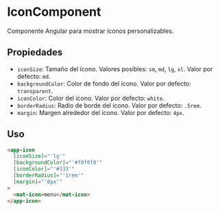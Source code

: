 # IconComponent

Componente Angular para mostrar íconos personalizables.

## Propiedades

- `iconSize`: Tamaño del ícono. Valores posibles: `sm`, `md`, `lg`, `xl`. Valor por defecto: `md`.
- `backgroundColor`: Color de fondo del ícono. Valor por defecto: `transparent`.
- `iconColor`: Color del ícono. Valor por defecto: `white`.
- `borderRadius`: Radio de borde del ícono. Valor por defecto: `.5rem`.
- `margin`: Margen alrededor del ícono. Valor por defecto: `4px`.

## Uso

```html
<app-icon
  [iconSize]="'lg'"
  [backgroundColor]="'#f0f0f0'"
  [iconColor]="'#333'"
  [borderRadius]="'1rem'"
  [margin]="'8px'"
>
  <mat-icon>menu</mat-icon>
</app-icon>
